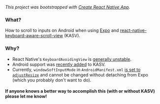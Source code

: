 _This project was bootstrapped with [Create React Native App](https://github.com/react-community/create-react-native-app)._

### What?

How to scroll to inputs on Android when using [Expo](https://expo.io/) and [react-native-keyboard-aware-scroll-view](https://github.com/APSL/react-native-keyboard-aware-scroll-view/) (KASV).

### Why?

- React Native's `KeyboardAvoidingView` is [generally unstable](https://github.com/facebook/react-native/issues?utf8=%E2%9C%93&q=is%3Aissue%20is%3Aopen%20keyboardavoidingview%20in%3Atitle%20).
- Android support was [recently added](https://github.com/APSL/react-native-keyboard-aware-scroll-view/pull/147) to KASV.
- Currently, `windowSoftInputMode` in `AndroidManifest.xml` [is set to `adjustResize`](https://forums.expo.io/t/how-to-set-android-windowsoftinputmode-adjustresize-in-android-manifest-file/587)
and cannot be changed without detaching from Expo (which you probably don't want to do).

#### If anyone knows a better way to accomplish this (with or without KASV) please let me know!
